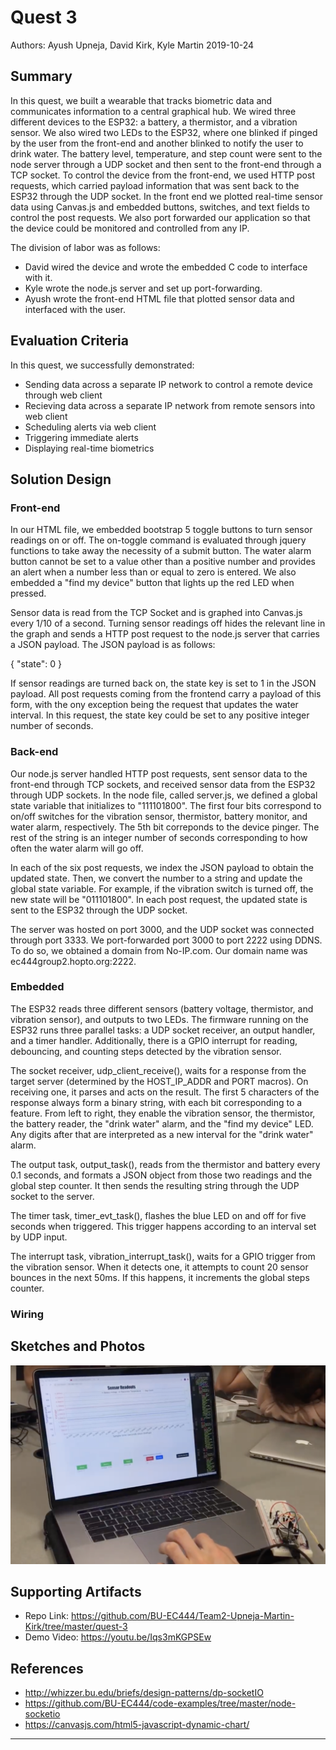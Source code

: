 # Quest 3
Authors: Ayush Upneja, David Kirk, Kyle Martin
2019-10-24
## Summary

In this quest, we built a wearable that tracks biometric data and communicates information to a central graphical hub.  We wired three different devices to the ESP32: a battery, a thermistor, and a vibration sensor.  We also wired two LEDs to the ESP32, where one blinked if pinged by the user from the front-end and another blinked to notify the user to drink water.  The battery level, temperature, and step count were sent to the node server through a UDP socket and then sent to the front-end through a TCP socket.  To control the device from the front-end, we used HTTP post requests, which carried payload information that was sent back to the ESP32 through the UDP socket.  In the front end we plotted real-time sensor data using Canvas.js and embedded buttons, switches, and text fields to control the post requests.  We also port forwarded our application so that the device could be monitored and controlled from any IP.

The division of labor was as follows:
- David wired the device and wrote the embedded C code to interface with it.
- Kyle wrote the node.js server and set up port-forwarding.
- Ayush wrote the front-end HTML file that plotted sensor data and interfaced with the user.

## Evaluation Criteria

In this quest, we successfully demonstrated:

- Sending data across a separate IP network to control a remote device through web client
- Recieving data across a  separate IP network from remote sensors into web client
- Scheduling alerts via web client
- Triggering immediate alerts
- Displaying real-time biometrics


## Solution Design

### Front-end

In our HTML file, we embedded bootstrap 5 toggle buttons to turn sensor readings on or off. The on-toggle command is evaluated through jquery functions to take away the necessity of a submit button. The water alarm button cannot be set to a value other than a positive number and provides an alert when a number less than or equal to zero is entered.  We also embedded a "find my device" button that lights up the red LED when pressed.

Sensor data is read from the TCP Socket and is graphed into Canvas.js every 1/10 of a second. Turning sensor readings off hides the relevant line in the graph and sends a HTTP post request to the node.js server that carries a JSON payload.  The JSON payload is as follows:


{
"state": 0
}

If sensor readings are turned back on, the state key is set to 1 in the JSON payload.  All post requests coming from the frontend carry a payload of this form, with the ony exception being the request that updates the water interval.  In this request, the state key could be set to any positive integer number of seconds.

### Back-end

Our node.js server handled HTTP post requests, sent sensor data to the front-end through TCP sockets, and received sensor data from the ESP32 through UDP sockets.  In the node file, called server.js, we defined a global state variable that initializes to "111101800".  The first four bits correspond to on/off switches for the vibration sensor, thermistor, battery monitor, and water alarm, respectively.  The 5th bit correponds to the device pinger.  The rest of the string is an integer number of seconds corresponding to how often the water alarm will go off.  

In each of the six post requests, we index the JSON payload to obtain the updated state.  Then, we convert the number to a string and update the global state variable.  For example, if the vibration switch is turned off, the new state will be "011101800".  In each post request, the updated state is sent to the ESP32 through the UDP socket.

The server was hosted on port 3000, and the UDP socket was connected through port 3333.  We port-forwarded port 3000 to port 2222 using DDNS.  To do so, we obtained a domain from No-IP.com.  Our domain name was ec444group2.hopto.org:2222.  

### Embedded

The ESP32 reads three different sensors (battery voltage, thermistor, and vibration sensor), and outputs to two LEDs. The firmware running on the ESP32 runs three parallel tasks: a UDP socket receiver, an output handler, and a timer handler. Additionally, there is a GPIO interrupt for reading, debouncing, and counting steps detected by the vibration sensor.

The socket receiver, udp_client_receive(), waits for a response from the target server (determined by the HOST_IP_ADDR and PORT macros). On receiving one, it parses and acts on the result. The first 5 characters of the response always form a binary string, with each bit corresponding to a feature. From left to right, they enable the vibration sensor, the thermistor, the battery reader, the "drink water" alarm, and the "find my device" LED. Any digits after that are interpreted as a new interval for the "drink water" alarm.

The output task, output_task(), reads from the thermistor and battery every 0.1 seconds, and formats a JSON object from those two readings and the global step counter. It then sends the resulting string through the UDP socket to the server.

The timer task, timer_evt_task(), flashes the blue LED on and off for five seconds when triggered. This trigger happens according to an interval set by UDP input.

The interrupt task, vibration_interrupt_task(), waits for a GPIO trigger from the vibration sensor. When it detects one, it attempts to count 20 sensor bounces in the next 50ms. If this happens, it increments the global steps counter.

### Wiring 

## Sketches and Photos
![Image](./images/setup.png)

## Supporting Artifacts
- Repo Link: https://github.com/BU-EC444/Team2-Upneja-Martin-Kirk/tree/master/quest-3
- Demo Video: https://youtu.be/Iqs3mKGPSEw

## References

- http://whizzer.bu.edu/briefs/design-patterns/dp-socketIO
- https://github.com/BU-EC444/code-examples/tree/master/node-socketio
- https://canvasjs.com/html5-javascript-dynamic-chart/
-----
